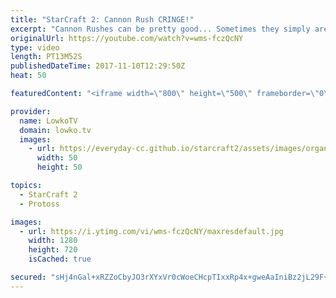 ```yaml
---
title: "StarCraft 2: Cannon Rush CRINGE!"
excerpt: "Cannon Rushes can be pretty good... Sometimes they simply aren't. Subscribe for more videos: http://lowko.tv/youtube The Crescent Moon rush: https://goo.gl/aqaGPu  A funny match of Silver League Protoss versus Protoss. Rather than transitioning towards other units, one of the players has got his mind"
originalUrl: https://youtube.com/watch?v=wms-fczQcNY
type: video
length: PT13M52S
publishedDateTime: 2017-11-10T12:29:50Z
heat: 50

featuredContent: "<iframe width=\"800\" height=\"500\" frameborder=\"0\" src=\"https://www.youtube.com/embed/wms-fczQcNY\" allow=\"accelerometer; autoplay; encrypted-media; gyroscope; picture-in-picture\" allowfullscreen></iframe>"

provider:
  name: LowkoTV
  domain: lowko.tv
  images:
    - url: https://everyday-cc.github.io/starcraft2/assets/images/organizations/lowko.tv-50x50.jpg
      width: 50
      height: 50

topics:
  - StarCraft 2
  - Protoss

images:
  - url: https://i.ytimg.com/vi/wms-fczQcNY/maxresdefault.jpg
    width: 1280
    height: 720
    isCached: true

secured: "sHj4nGal+xRZZoCbyJO3rXYxVr0cWoeCHcpTIxxRp4x+gweAaIniBz2jL29F+Hczy+m3SJqVao0XVHOG1CSUbm3dT6wdaThGi8EqorGEw21/vHbe0DACICYxCkc6lgMpMvlFlElPVUUCIdiBsXEZluz6Hmc3pxjG4zB1k0IvZK1LSIAzU8SHCB9jAbpNMpvvJYDfxxMG1BVCq80Dwjgz24G91rLbIFHY3c1t4kyuA8hs2IMPGQcQ7Im7A2w1ltN6uHbjLQubO5bRy2UGiCWMlTXCBQHRS9wPCdyr769cLvMM9qePuBmpP620UC67ZLmz24/IffNZM9dZyVXobdtQW6N93jCTEPSPPP7R04kEWvr6Muv4UWcAOlRpNZVhvO+f2o0yhAGAu1LJzqh8XpVqF+AU89h+XJ1VbJWCGZ/HHCU=;6WzCzaPbfLzqly4QPq78/w=="
---
```



